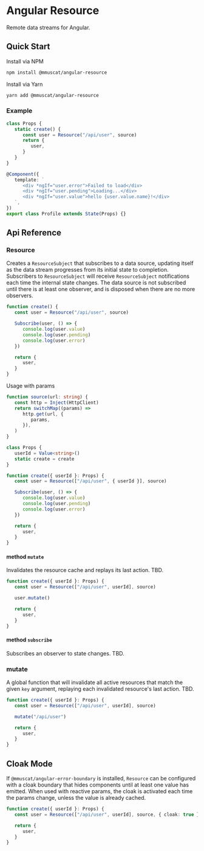 # Angular Resource

Remote data streams for Angular.

## Quick Start

Install via NPM

```bash
npm install @mmuscat/angular-resource
```

Install via Yarn

```bash
yarn add @mmuscat/angular-resource
```

### Example

```ts
class Props {
   static create() {
      const user = Resource("/api/user", source)
      return {
         user,
      }
   }
}

@Component({
   template: `
      <div *ngIf="user.error">Failed to load</div>
      <div *ngIf="user.pending">Loading...</div>
      <div *ngIf="user.value">hello {user.value.name}!</div>
   `,
})
export class Profile extends State(Props) {}
```

## Api Reference

### Resource

Creates a `ResourceSubject` that subscribes to a data source, updating itself as the data stream progresses from its
initial state to completion. Subscribers to
`ResourceSubject` will receive `ResourceSubject` notifications each time the internal state changes. The data source is
not subscribed until there is at least one observer, and is disposed when there are no more observers.

```ts
function create() {
   const user = Resource("/api/user", source)

   Subscribe(user, () => {
      console.log(user.value)
      console.log(user.pending)
      console.log(user.error)
   })

   return {
      user,
   }
}
```

Usage with params

```ts
function source(url: string) {
   const http = Inject(HttpClient)
   return switchMap((params) =>
      http.get(url, {
         params,
      }),
   )
}

class Props {
   userId = Value<string>()
   static create = create
}

function create({ userId }: Props) {
   const user = Resource(["/api/user", { userId }], source)

   Subscribe(user, () => {
      console.log(user.value)
      console.log(user.pending)
      console.log(user.error)
   })

   return {
      user,
   }
}
```

#### method `mutate`

Invalidates the resource cache and replays its last action. TBD.

```ts
function create({ userId }: Props) {
   const user = Resource(["/api/user", userId], source)

   user.mutate()

   return {
      user,
   }
}
```

#### method `subscribe`

Subscribes an observer to state changes. TBD.

### mutate

A global function that will invalidate all active resources that match the given `key` argument, replaying each
invalidated resource's last action. TBD.

```ts
function create({ userId }: Props) {
   const user = Resource(["/api/user", userId], source)

   mutate("/api/user")

   return {
      user,
   }
}
```

## Cloak Mode

If `@mmuscat/angular-error-boundary` is installed, `Resource` can be configured with a cloak boundary that hides components
until at least one value has emitted. When used with reactive params, the cloak is activated each time the params
change, unless the value is already cached.

```ts
function create({ userId }: Props) {
   const user = Resource(["/api/user", userId], source, { cloak: true })

   return {
      user,
   }
}
```
